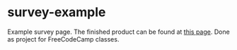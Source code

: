 # survey-example
Example survey page. The finished product can be found at <a href="https://codepen.io/wheelz1986/pen/VwyeVmG">this page</a>. Done as project for FreeCodeCamp classes.
